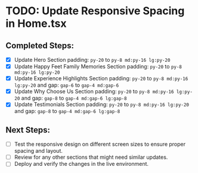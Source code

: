 # TODO: Update Responsive Spacing in Home.tsx

## Completed Steps:
- [x] Update Hero Section padding: `py-20` to `py-8 md:py-16 lg:py-20`
- [x] Update Happy Feet Family Memories Section padding: `py-20` to `py-8 md:py-16 lg:py-20`
- [x] Update Experience Highlights Section padding: `py-20` to `py-8 md:py-16 lg:py-20` and gap: `gap-6` to `gap-4 md:gap-6`
- [x] Update Why Choose Us Section padding: `py-20` to `py-8 md:py-16 lg:py-20` and gap: `gap-8` to `gap-4 md:gap-6 lg:gap-8`
- [x] Update Testimonials Section padding: `py-20` to `py-8 md:py-16 lg:py-20` and gap: `gap-8` to `gap-4 md:gap-6 lg:gap-8`

## Next Steps:
- [ ] Test the responsive design on different screen sizes to ensure proper spacing and layout.
- [ ] Review for any other sections that might need similar updates.
- [ ] Deploy and verify the changes in the live environment.
